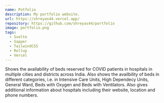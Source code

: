 ```yaml
---
name: Potfolio
description: My portfolio website.
url: https://shreyas44.vercel.app/
repository: https://github.com/shreyas44/portfolio
image: portfolio.png
tags:
  - Svelte
  - Sapper
  - TailwindCSS
  - Rollup
  - Vercel
---
```


Shows the availability of beds reserved for COVID patients in hospitals in multiple cities and districts across India. Also shows the availbility of beds in different categories, i.e. in Intensive Care Units, High Dependecy Units, General Ward, Beds with Oxygen and Beds with Ventilators. Also gives additional information about hospitals including their website, location and phone numbers.
